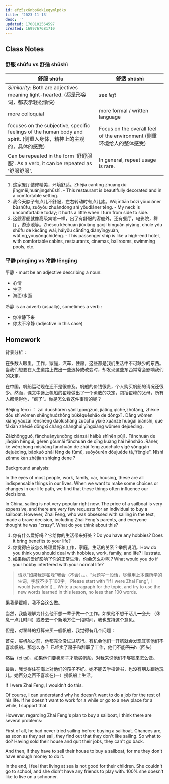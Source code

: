 ```yaml
---
id: efz5zx6nbp6ok1eqymlpdko
title: '2023-11-13'
desc: ''
updated: 1700102564597
created: 1699767681710
---
```


## Class Notes

### 舒服 shūfu vs 舒适 shūshì

| 舒服 shūfu                                                                                         | 舒适 shūshì                                                  |
|---|---|
| _Similarity_: Both are adjectives meaning light-hearted. (都是形容词，都表示轻松愉快)                         | _see left_                                                 |
| more colloquial                                                                                  | more formal / written language                             |
| focuses on the subjective, specific feelings of the human body and spirit. (侧重人身体，精神上的主观的，具体的感受) | Focus on the overall feel of the environment (侧重环境给人的整体感受) |
| Can be repeated in the form '舒舒服服'. As a verb, it can be repeated as '舒服舒服'.                     | In general, repeat usage is rare.                          |

1. 这家餐厅装修精美，环境舒适。Zhèjiā cāntīng zhuāngxiū jīngměi,huánjìngshūshì. - This restaurant is beautifully decorated and in a comfortable setting.
2. 我今天脖子有点儿不舒服，左右转动时有点儿疼。Wǒjīntiān bózi yǒudiǎner bùshūfu, zuǒyòu zhuǎndòng shí yǒudiǎner téng. - My neck is uncomfortable today; it hurts a little when I turn from side to side.
3. 这艘客船就像高级宾馆一样，出了有舒服的客舱外，还有餐厅，电影院，舞厅，游泳池等。Zhèsōu kèchuán jiùxiàng gāojí bīnguǎn yíyàng, chūle yǒu shūfu de kècāng wài, háiyǒu cāntīng,diànyǐngyuàn, wǔtīng,yóuyǒngchíděng. - This passenger ship is like a high-end hotel, with comfortable cabins, restaurants, cinemas, ballrooms, swimming pools, etc.

### 平静 píngjìng vs 冷静 lěngjìng

平静 - must be an adjective describing a noun:

- 心情
- 生活
- 海面/水面

冷静 is an adverb (usually), sometimes a verb :

- 你冷静下来
- 你太不冷静 (adjective in this case)

## Homework

背景分析：

在多数人眼里，工作，家庭，汽车，住房，这些都是我们生活中不可缺少的东西。当我们想要在人生道路上做出一些选择或改变时，却发现这些东西常常会影响我们的决定。

在中国，帆船运动现在还不是很普及。帆船的价钱很贵，个人购买帆船的请况还很少。然而，课文中迷上帆船的翟峰做出了一个勇敢的决定，包括翟峰的父母，所有人都觉得他，“疯了”。你是怎么看这件事情的呢？

Bèijǐng fēnxī ： zài duōshùrén yǎnlǐ,gōngzuò, jiātíng,qìchē,zhùfáng, zhèxiē dōu shìwǒmen shēnghuózhōng bùkěquēshǎo de dōngxī . Dāng wǒmen xiǎng yàozài rénshēng dàolùshàng zuòchū yìxiē xuǎnzé huògǎi biànshí, què fāxiàn zhèxiē dōngxī cháng chánghuì yǐngxiǎng wǒmen dejuédìng .

Zàizhōngguó, fānchuányùndòng xiànzài háibù shìhěn pǔjí . Fānchuán de jiàqián hěnguì, gèrén gòumǎi fānchuán de qǐng kuàng hái hěnshǎo .Ránér, kè wénzhōng míshàng fānchuán de zhái fēng zuòchūle yígè yǒnggǎn dejuédìng, bāokuò zhái fēng de fùmǔ, suǒyǒurén dōujuéde tā,“fēngle”. Nǐshì zěnme kàn zhèjiàn shìqing dene？

Background analysis:

In the eyes of most people, work, family, car, housing, these are all indispensable things in our lives. When we want to make some choices or changes in our life path, we find that these things often influence our decisions.

In China, sailing is not very popular right now. The price of a sailboat is very expensive, and there are very few requests for an individual to buy a sailboat. However, Zhai Feng, who was obsessed with sailing in the text, made a brave decision, including Zhai Feng's parents, and everyone thought he was "crazy". What do you think about this?

1. 你有什么爱好吗？它给你的生活带来好处？Do you have any hobbies? Does it bring benefits to your life?
2. 你觉得应该怎么处理爱好和工作，家庭，生活的关系？举例说明。How do you think you should deal with hobbies, work, family, and life? Illustrate.
3. 如果你的爱好影响了你的正常生活，你会怎么办呢？What would you do if your hobby interfered with your normal life?

> 请以“如果我是翟峰”我会（不会）。。。“为题写一段话，尽量用上本课所学的生词，字叔不少于100字。 Please start with "If I were Zhai Feng", I would (wouldn't)... Write a paragraph for the topic, and try to use the new words learned in this lesson, no less than 100 words.

果我是翟峰，我不会这么做。

当然，我能理解为什么他不想一辈子做一个工作。如果他不想干活儿~~一会儿~~ （休息一点儿时间）或者去一个新地方住一段时间，我也支持这个意见。 

但是，对翟峰的打算来买一艘帆船，我觉得有几个问题：

首先，买帆船之前，他都完全没试过航行。有机会他们一开航就会发现其实他们不喜欢帆船。那怎么办？ 已经卖了房子和辞职了工作，他们不能~~回去~~h（回头）

~~然后~~（ci tsi)，如果他们要卖房子才能买帆船，对我来说他们不够钱来怎么做。

最后，我觉得住在海上对他们的孩子不好。她不能去学校读书，也没有朋友跟她玩儿。她百分之百不喜欢在(一）搜帆船上生活。

If I were Zhai Feng, I wouldn't do this.

Of course, I can understand why he doesn't want to do a job for the rest of his life. If he doesn't want to work for a while or go to a new place for a while, I support that.

However, regarding Zhai Feng's plan to buy a sailboat, I think there are several problems:

First of all, he had never tried sailing before buying a sailboat. Chances are, as soon as they set sail, they find out that they don't like sailing. So what to do? Having sold their house and quit their jobs, they can't go back.

And then, if they have to sell their house to buy a sailboat, for me they don't have enough money to do it.

In the end, I feel that living at sea is not good for their children. She couldn't go to school, and she didn't have any friends to play with. 100% she doesn't like to live on a schooner.

